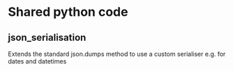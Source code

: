 # Shared python code

## json_serialisation

Extends the standard json.dumps method to use a custom serialiser e.g. for dates and datetimes